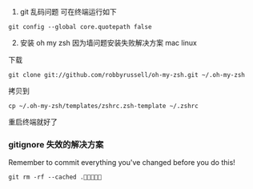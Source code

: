 1. git 乱码问题 可在终端运行如下

```shell
git config --global core.quotepath false
```

2. 安装 oh my zsh 因为墙问题安装失败解决方案 mac linux

下载

```shell
git clone git://github.com/robbyrussell/oh-my-zsh.git ~/.oh-my-zsh
```

拷贝到

```
cp ~/.oh-my-zsh/templates/zshrc.zsh-template ~/.zshrc
```

重启终端就好了

### gitignore 失效的解决方案

Remember to commit everything you've changed before you do this!

```shell
git rm -rf --cached .
```

